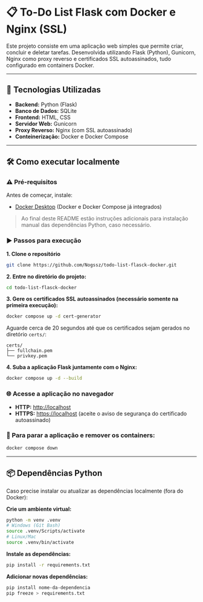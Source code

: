 # 📋 To-Do List Flask com Docker e Nginx (SSL)

Este projeto consiste em uma aplicação web simples que permite criar, concluir e deletar tarefas. Desenvolvida utilizando Flask (Python), Gunicorn, Nginx como proxy reverso e certificados SSL autoassinados, tudo configurado em containers Docker.

---

## 🚀 Tecnologias Utilizadas

- **Backend:** Python (Flask)
- **Banco de Dados:** SQLite
- **Frontend:** HTML, CSS
- **Servidor Web:** Gunicorn
- **Proxy Reverso:** Nginx (com SSL autoassinado)
- **Conteinerização:** Docker e Docker Compose

---

## 🛠️ Como executar localmente

### ⚠️ Pré-requisitos

Antes de começar, instale:

- [Docker Desktop](https://www.docker.com/products/docker-desktop/) (Docker e Docker Compose já integrados)

> Ao final deste README estão instruções adicionais para instalação manual das dependências Python, caso necessário.

### ▶️ Passos para execução

**1. Clone o repositório**

```bash
git clone https://github.com/Nogssz/todo-list-flasck-docker.git
```

**2. Entre no diretório do projeto:**

```bash
cd todo-list-flasck-docker
```

**3. Gere os certificados SSL autoassinados (necessário somente na primeira execução):**

```bash
docker compose up -d cert-generator
```

Aguarde cerca de 20 segundos até que os certificados sejam gerados no diretório `certs/`:

```text
certs/
├── fullchain.pem
└── privkey.pem
```

**4. Suba a aplicação Flask juntamente com o Nginx:**

```bash
docker compose up -d --build
```

### 🌐 Acesse a aplicação no navegador

- **HTTP:** [http://localhost](http://localhost)
- **HTTPS:** [https://localhost](https://localhost) (aceite o aviso de segurança do certificado autoassinado)

### 🛑 Para parar a aplicação e remover os containers:

```bash
docker compose down
```

---

## 📦 Dependências Python

Caso precise instalar ou atualizar as dependências localmente (fora do Docker):

**Crie um ambiente virtual:**

```bash
python -m venv .venv
# Windows (Git Bash)
source .venv/Scripts/activate
# Linux/Mac
source .venv/bin/activate
```

**Instale as dependências:**

```bash
pip install -r requirements.txt
```

**Adicionar novas dependências:**

```bash
pip install nome-da-dependencia
pip freeze > requirements.txt
```


